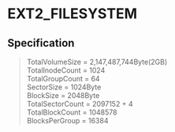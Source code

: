 # EXT2_FILESYSTEM

## Specification

>  TotalVolumeSize = 2,147,487,744Byte(2GB)   
  TotalInodeCount = 1024   
  TotalGroupCount = 64   
  SectorSize = 1024Byte   
  BlockSize = 2048Byte   
  TotalSectorCount = 2097152 + 4   
  TotalBlockCount = 1048578   
  BlocksPerGroup = 16384   
